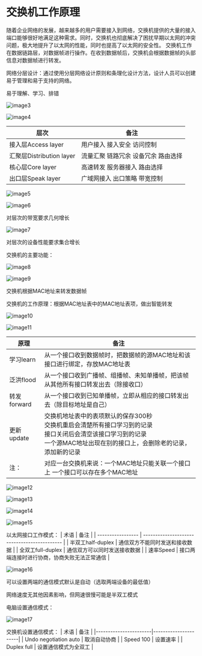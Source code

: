 # 交换机工作原理

随着企业网络的发展，越来越多的用户需要接入到网络，交换机提供的大量的接入端口能够很好地满足这种需求。同时，交换机也彻底解决了困扰早期以太网的冲突问题，极大地提升了以太网的性能，同时也提高了以太网的安全性。
	交换机工作在数据链路层，对数据帧进行操作。在收到数据帧后，交换机会根据数据帧的头部信息对数据帧进行转发。

网络分层设计：通过使用分层网络设计原则和条理化设计方法，设计人员可以创建易于管理和易于支持的网络。

易于理解、学习、排错

![image3](D:/note/HCIA/resources/b043fdbe109f4ff4b26c62f8b8d82ae5.jpg)

![image4](D:/note/HCIA/resources/87093b39006d4746ae4773e45ae4187b.jpg)

| 层次                     | 备注                                |
|--------------------------|-------------------------------------|
| 接入层Access layer       | 用户接入 接入安全 访问控制          |
| 汇聚层Distribution layer | 流量汇聚 链路冗余 设备冗余 路由选择 |
| 核心层Core layer         | 高速转发 服务器接入 路由选择        |
| 出口层Speak layer        | 广域网接入 出口策略 带宽控制        |

![image5](D:/note/HCIA/resources/477352d7d5614331a51b4e0731adf3f1.jpg)

![image6](D:/note/HCIA/resources/74cc13f5c8094e2da249913875058c3a.jpg)

对层次的带宽要求几何增长

![image7](D:/note/HCIA/resources/87826eb8ecd844cb8368f4c8c3f7259c.jpg)

对层次的设备性能要求集合增长

交换机的主要功能：

![image8](D:/note/HCIA/resources/c35a725f3a1b426b80af46c94ea5c372.jpg)

![image9](D:/note/HCIA/resources/b0f15bd1bd4d4963b92909559502ed47.jpg)

交换机根据MAC地址来转发数据帧

交换机的工作原理：根据MAC地址表中的MAC地址表项，做出智能转发

![image10](D:/note/HCIA/resources/3aa070690e3843d4952b1a374f3b375e.jpg)

![image11](D:/note/HCIA/resources/ec27094cd735476487248c60c6651b97.jpg)

| 原理        | 备注                                                         |
| ----------- | ------------------------------------------------------------ |
| 学习learn   | 从一个接口收到数据帧时，把数据帧的源MAC地址和该接口进行绑定，存放MAC地址表 |
| 泛洪flood   | 从一个接口收到广播帧、组播帧、未知单播帧，把该帧从其他所有接口转发出去（除接收口） |
| 转发forward | 从一个接口收到已知单播帧，立即从相应的接口转发出去（除目标地址是自己） |
| 更新update  | 交换机地址表中的表项默认的保存300秒<br />交换机重启会清楚所有接口学习到的记录<br />接口关闭后会清空该接口学习到的记录<br />一个源MAC地址出现在别的接口上，会删除老的记录，添加新的记录 |
| 注：        | 对应一台交换机来说：一个MAC地址只能关联一个接口上 一个接口可以存在多个MAC地址 |


![image12](D:/note/HCIA/resources/f274086bfff04f33acc1a28dc212cdd7.jpg)

![image13](D:/note/HCIA/resources/8f4cc8a053984c3e92c8a8b3fefb41b8.jpg)

![image14](D:/note/HCIA/resources/4c900ba614aa4f219b5bc13e3b21ca91.jpg)

![image15](D:/note/HCIA/resources/82e7b550ff724776936dfb7b22a9f41b.jpg)

以太网接口工作模式：
| 术语              | 备注                                         |
| ----------------- | -------------------------------------------- |
| 半双工half-duplex | 通信双方不能同时发送和接收数据               |
| 全双工full-duplex | 通信双方可以同时发送接收数据                 |
| 速率Speed         | 接口两端连接时进行协商，协商失败无法正常通信 |

![image16](D:/note/HCIA/resources/6e494445bd454bd88f08738acf41cd54.jpg)

可以设置两端的通信模式默认是自动（选取两端设备的最低值）

网络速度无其他因素影响，但网速很慢可能是半双工模式

电脑设置通信模式：

![image17](D:/note/HCIA/resources/134c03932ea34905931fd7534aae6d6e.jpg)

交换机设置通信模式：
| 术语                  | 备注                 |
|-----------------------|----------------------|
| Undo negotiation auto | 取消自动协商         |
| Speed 100             | 设置速率             |
| Duplex full           | 设置通信模式为全双工 |

